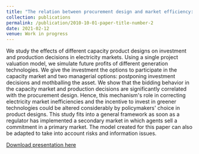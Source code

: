 ```yaml
---
title: "The relation between procurement design and market efficiency: an application to capacity markets"
collection: publications
permalink: /publication/2010-10-01-paper-title-number-2
date: 2021-02-12
venue: Work in progress
---
```


We study the effects of different capacity product designs on investment and production decisions in electricity markets. Using a single project valuation model, we simulate future profits of different generation technologies. We give the investment the options to participate in the capacity market and two managerial options: postponing investment decisions and mothballing the asset. We show that the bidding behavior in the capacity market and production decisions are significantly correlated with the procurement design. Hence, this mechanism's role in correcting electricity market inefficiencies and the incentive to invest in greener technologies could be altered considerably by policymakers' choice in product designs. This study fits into a general framework as soon as a regulator has implemented a secondary market in which agents sell a commitment in a primary market. The model created for this paper can also be adapted to take into account risks and information issues.

[Download presentation here](http://academicpages.github.io/files/paper1.pdf)
